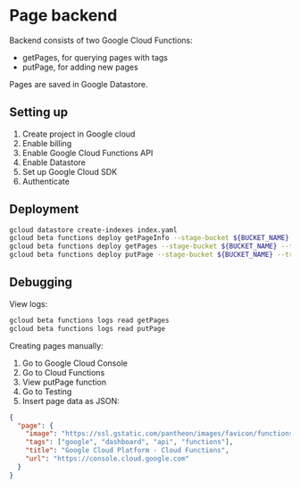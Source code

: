 # Page backend

Backend consists of two Google Cloud Functions:
- getPages, for querying pages with tags
- putPage, for adding new pages

Pages are saved in Google Datastore.

## Setting up

1. Create project in Google cloud
2. Enable billing
3. Enable Google Cloud Functions API
4. Enable Datastore
5. Set up Google Cloud SDK
6. Authenticate

## Deployment

```sh
gcloud datastore create-indexes index.yaml
gcloud beta functions deploy getPageInfo --stage-bucket ${BUCKET_NAME} --trigger-http
gcloud beta functions deploy getPages --stage-bucket ${BUCKET_NAME} --trigger-http
gcloud beta functions deploy putPage --stage-bucket ${BUCKET_NAME} --trigger-http
```

## Debugging

View logs:
```sh
gcloud beta functions logs read getPages
gcloud beta functions logs read putPage
```

Creating pages manually:

1. Go to Google Cloud Console
2. Go to Cloud Functions
3. View putPage function
4. Go to Testing
5. Insert page data as JSON: 

```json
{
  "page": {
    "image": "https://ssl.gstatic.com/pantheon/images/favicon/functions.png",
    "tags": ["google", "dashboard", "api", "functions"],
    "title": "Google Cloud Platform - Cloud Functions",
    "url": "https://console.cloud.google.com"
  }
}
```
